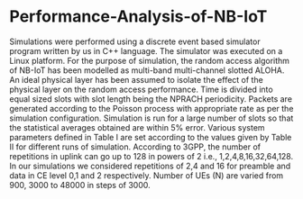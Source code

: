 # Performance-Analysis-of-NB-IoT

Simulations were performed using a discrete event based simulator program written by us in C++ language. The simulator  was executed on a Linux platform.  For the purpose of simulation, the random access algorithm of NB-IoT has been modelled as multi-band multi-channel slotted ALOHA. An ideal physical layer has been assumed to isolate the effect of the physical layer on the random access performance. Time is divided into equal sized slots with slot length being the NPRACH periodicity. Packets are generated according to the Poisson process with appropriate rate as per the simulation configuration. Simulation is run for a large number of slots so that the statistical averages obtained are within 5% error. Various system parameters defined in Table I are set according to the values given by Table II for different runs of simulation.  According to 3GPP, the number of repetitions in uplink can go up to 128 in powers of 2 i.e., 1,2,4,8,16,32,64,128. In our simulations we considered repetitions of 2,4 and 16 for preamble and data in CE level 0,1 and 2 respectively. Number of UEs (N) are varied from 900, 3000 to 48000 in steps of 3000.

